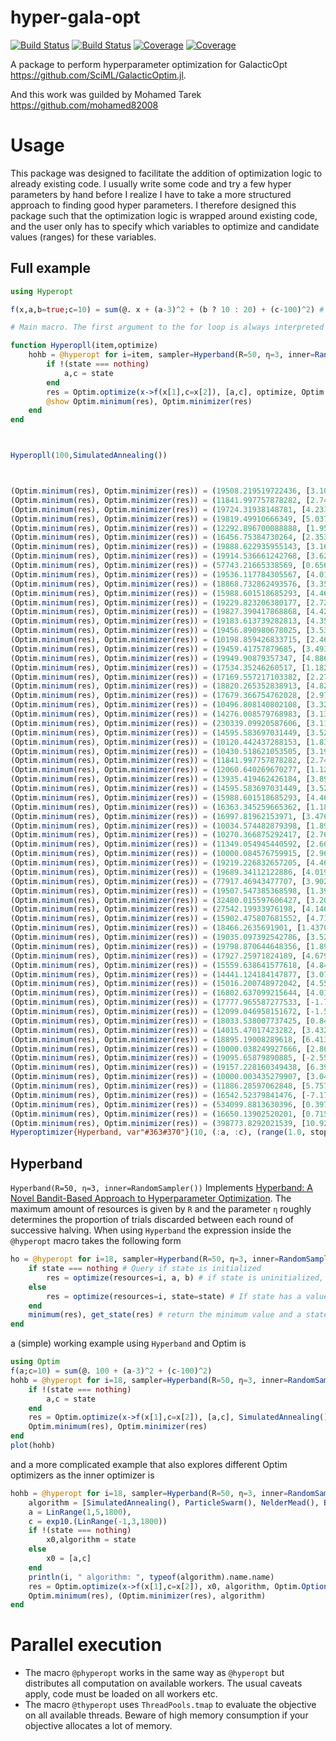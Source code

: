 # hyper-gala-opt

[![Build Status](https://travis-ci.com/a626709452/hyper-gala-opt.jl.svg?branch=master)](https://travis-ci.com/a626709452/hyper-gala-opt.jl)
[![Build Status](https://ci.appveyor.com/api/projects/status/github/a626709452/hyper-gala-opt.jl?svg=true)](https://ci.appveyor.com/project/a626709452/hyper-gala-opt-jl)
[![Coverage](https://codecov.io/gh/a626709452/hyper-gala-opt.jl/branch/master/graph/badge.svg)](https://codecov.io/gh/a626709452/hyper-gala-opt.jl)
[![Coverage](https://coveralls.io/repos/github/a626709452/hyper-gala-opt.jl/badge.svg?branch=master)](https://coveralls.io/github/a626709452/hyper-gala-opt.jl?branch=master)

A package to perform hyperparameter optimization for GalacticOpt https://github.com/SciML/GalacticOptim.jl.

And this work was guilded by Mohamed Tarek https://github.com/mohamed82008

# Usage

This package was designed to facilitate the addition of optimization logic to already existing code. I usually write some code and try a few hyper parameters by hand before I realize I have to take a more structured approach to finding good hyper parameters. I therefore designed this package such that the optimization logic is wrapped around existing code, and the user only has to specify which variables to optimize and candidate values (ranges) for these variables.


## Full example
```julia
using Hyperopt

f(x,a,b=true;c=10) = sum(@. x + (a-3)^2 + (b ? 10 : 20) + (c-100)^2) # Function to minimize

# Main macro. The first argument to the for loop is always interpreted as the number of iterations

function Hyperopll(item,optimize)
    hohb = @hyperopt for i=item, sampler=Hyperband(R=50, η=3, inner=RandomSampler()), a = LinRange(1,5,1800), c = exp10.(LinRange(-1,3,1800))
        if !(state === nothing)
            a,c = state
        end
        res = Optim.optimize(x->f(x[1],c=x[2]), [a,c], optimize, Optim.Options(f_calls_limit=i))
        @show Optim.minimum(res), Optim.minimizer(res)
    end
end



Hyperopll(100,SimulatedAnnealing())



(Optim.minimum(res), Optim.minimizer(res)) = (19508.219519722436, [3.1081357602285173, 2.4899603816109868])
(Optim.minimum(res), Optim.minimizer(res)) = (11841.997757878282, [2.745414118954975, 142.91774625848208])
(Optim.minimum(res), Optim.minimizer(res)) = (19724.31938148781, [4.233006635491073, 1.3957451418822049])
(Optim.minimum(res), Optim.minimizer(res)) = (19819.49910666349, [5.037761502294901, 0.9275687452697414])
(Optim.minimum(res), Optim.minimizer(res)) = (12292.896700088888, [1.951639799888827, 52.127276649644116])
(Optim.minimum(res), Optim.minimizer(res)) = (16456.75384730264, [2.3531049263254906, 180.35132465657486])
(Optim.minimum(res), Optim.minimizer(res)) = (19888.622935955143, [3.161200667037243, 0.5585752802179126])
(Optim.minimum(res), Optim.minimizer(res)) = (19914.536661242768, [3.6281267370761534, 0.4302148337913695])
(Optim.minimum(res), Optim.minimizer(res)) = (57743.21665338569, [0.6565353490103842, 318.48964466723646])
(Optim.minimum(res), Optim.minimizer(res)) = (19536.117784305567, [4.013958881508101, 2.3522162479241064])
(Optim.minimum(res), Optim.minimizer(res)) = (18868.732862493576, [3.359088382434686, 5.8267345897617355])
(Optim.minimum(res), Optim.minimizer(res)) = (15988.601518685293, [4.461923290717065, 22.627754982956898])
(Optim.minimum(res), Optim.minimizer(res)) = (19229.823206380177, [2.7231795441912174, 3.928429924272472])
(Optim.minimum(res), Optim.minimizer(res)) = (19827.390417868868, [4.426888977536429, 0.8770742677827643])
(Optim.minimum(res), Optim.minimizer(res)) = (19183.613739282813, [4.351815079959664, 4.178361862925719])
(Optim.minimum(res), Optim.minimizer(res)) = (19456.890980678025, [3.5360727430966463, 2.754930167683395])
(Optim.minimum(res), Optim.minimizer(res)) = (10198.859426833715, [2.4674819344080046, 114.09169440995414])
(Optim.minimum(res), Optim.minimizer(res)) = (19459.41757879685, [3.493620313281034, 2.7417154285396377])
(Optim.minimum(res), Optim.minimizer(res)) = (19949.90879357347, [4.8866036687048355, 0.26861316430670357])
(Optim.minimum(res), Optim.minimizer(res)) = (17534.35246260517, [1.1823235130628127, 13.218386078651392])
(Optim.minimum(res), Optim.minimizer(res)) = (17169.557217103382, [2.2711481525526622, 15.329899066507227])
(Optim.minimum(res), Optim.minimizer(res)) = (18820.265352838913, [4.82657031684269, 6.101496318010792])
(Optim.minimum(res), Optim.minimizer(res)) = (17679.366754762028, [2.9766517482767503, 12.368006928855198])
(Optim.minimum(res), Optim.minimizer(res)) = (10496.808140802108, [3.3257365202890496, 77.71318693663318])
(Optim.minimum(res), Optim.minimizer(res)) = (14276.008579768983, [3.138966092273485, 34.60895116153756])
(Optim.minimum(res), Optim.minimizer(res)) = (230339.09920587606, [3.114508060033352, 569.4029037977718])
(Optim.minimum(res), Optim.minimizer(res)) = (14595.583697031449, [3.5230106790598406, 32.2112829678785])
(Optim.minimum(res), Optim.minimizer(res)) = (10120.442437288153, [1.8350647145389276, 110.91262402306805])
(Optim.minimum(res), Optim.minimizer(res)) = (10430.518621053505, [3.1975185233708463, 79.25199750611088])
(Optim.minimum(res), Optim.minimizer(res)) = (11841.997757878282, [2.745414118954975, 142.91774625848208])
(Optim.minimum(res), Optim.minimizer(res)) = (12060.640269670277, [1.1243133311843017, 54.64449240510362])
(Optim.minimum(res), Optim.minimizer(res)) = (13935.419462426184, [3.8940709610908986, 37.27344980359022])
(Optim.minimum(res), Optim.minimizer(res)) = (14595.583697031449, [3.5230106790598406, 32.2112829678785])
(Optim.minimum(res), Optim.minimizer(res)) = (15988.601518685293, [4.461923290717065, 22.627754982956898])
(Optim.minimum(res), Optim.minimizer(res)) = (16363.345259665362, [1.1817051143744897, 179.74985306177228])
(Optim.minimum(res), Optim.minimizer(res)) = (16997.81962153971, [3.4767007384277977, 16.34838687780318])
(Optim.minimum(res), Optim.minimizer(res)) = (10034.574482879398, [1.896423776540741, 105.77551750048534])
(Optim.minimum(res), Optim.minimizer(res)) = (10270.366875292417, [2.7645597675012294, 83.55884909170477])
(Optim.minimum(res), Optim.minimizer(res)) = (11349.054945440592, [2.6656069414290493, 136.72796110217627])
(Optim.minimum(res), Optim.minimizer(res)) = (10000.084576759915, [2.963523426848681, 100.28852420960126])
(Optim.minimum(res), Optim.minimizer(res)) = (19219.226832657205, [4.4603346133821145, 3.9943009219027417])
(Optim.minimum(res), Optim.minimizer(res)) = (19689.34112122886, [4.01955299530275, 1.5708293597948337])
(Optim.minimum(res), Optim.minimizer(res)) = (77917.46943477707, [3.9022216103238603, 360.6082412951343])
(Optim.minimum(res), Optim.minimizer(res)) = (19507.547385368598, [1.3962015917207913, 2.506537572849537])
(Optim.minimum(res), Optim.minimizer(res)) = (32480.015597606427, [3.2089374843087155, 249.9332249460875])
(Optim.minimum(res), Optim.minimizer(res)) = (27542.19933976198, [4.146192329071706, 232.44200837689965])
(Optim.minimum(res), Optim.minimizer(res)) = (15902.475807681552, [4.718015371802818, 23.19163957703692])
(Optim.minimum(res), Optim.minimizer(res)) = (18466.2635691901, [1.4370176751824733, 8.000974703845857])
(Optim.minimum(res), Optim.minimizer(res)) = (19035.097392542786, [3.5274413405680867, 4.948334058918004])
(Optim.minimum(res), Optim.minimizer(res)) = (19798.870644648356, [1.894293831792954, 1.016930445060731])
(Optim.minimum(res), Optim.minimizer(res)) = (17927.25971824189, [4.679277569444263, 10.980677686882776])
(Optim.minimum(res), Optim.minimizer(res)) = (15559.638641577618, [4.843862341876381, 25.45981745902531])
(Optim.minimum(res), Optim.minimizer(res)) = (14441.124184147877, [3.0747918634343794, 33.358281907464])
(Optim.minimum(res), Optim.minimizer(res)) = (15016.200748972042, [4.551521136427422, 29.191854062295484])
(Optim.minimum(res), Optim.minimizer(res)) = (16802.637099215644, [4.0199416060795, 17.52820592265602])
(Optim.minimum(res), Optim.minimizer(res)) = (17777.965587277533, [-1.746810856430153, 11.935061608090543])
(Optim.minimum(res), Optim.minimizer(res)) = (12099.046958151672, [-1.5770028406549101, 54.41383978499276])
(Optim.minimum(res), Optim.minimizer(res)) = (18033.538007737425, [0.8490470395442843, 10.39580696697654])
(Optim.minimum(res), Optim.minimizer(res)) = (14015.47017423282, [3.4327275525387537, 36.63373988392487])
(Optim.minimum(res), Optim.minimizer(res)) = (18895.19008289618, [6.413917484323758, 5.747492074181881])
(Optim.minimum(res), Optim.minimizer(res)) = (10000.038249927666, [2.8614170270998507, 99.86199750985273])
(Optim.minimum(res), Optim.minimizer(res)) = (19095.65879890885, [-2.558581973401294, 4.790961745463325])
(Optim.minimum(res), Optim.minimizer(res)) = (19157.228160349438, [6.395026551374893, 4.36683653112329])
(Optim.minimum(res), Optim.minimizer(res)) = (10000.003435279907, [3.044592146255232, 99.96196290760204])
(Optim.minimum(res), Optim.minimizer(res)) = (11886.28597062848, [5.757221180851651, 56.65621495544786])
(Optim.minimum(res), Optim.minimizer(res)) = (16542.52379841476, [-7.178885114358116, 19.757155482601064])
(Optim.minimum(res), Optim.minimizer(res)) = (534099.8813630396, [0.39734603782476574, 823.9427515732116])
(Optim.minimum(res), Optim.minimizer(res)) = (16650.13902520201, [0.7154133816772206, 18.483623184139304])
(Optim.minimum(res), Optim.minimizer(res)) = (398773.8292021539, [10.928511597096684, 723.4668939935854])
Hyperoptimizer{Hyperband, var"#363#370"}(10, (:a, :c), (range(1.0, stop=5.0, length=1800), [0.1, 0.10051328280986045, 0.10102920021214988, 0.10154776572977833, 0.10206899295506665, 0.10259289555010268, 0.10311948724709945, 0.10364878184875503, 0.10418079322861445, 0.1047155353314332  …  954.9681399564245, 959.8698272584649, 964.7966740788197, 969.7488095569717, 974.7263634952538, 979.7294663622529, 984.7582492962279, 989.8128441085481, 994.893383287148, 1000.0]), Any[[3.1081357602285173, 2.4899603816109868], [2.745414118954975, 142.91774625848208], [4.233006635491073, 1.3957451418822049], [5.037761502294901, 0.9275687452697414], [1.951639799888827, 52.127276649644116], [2.3531049263254906, 180.35132465657486], [3.161200667037243, 0.5585752802179126], [3.6281267370761534, 0.4302148337913695], [0.6565353490103842, 318.48964466723646], [4.013958881508101, 2.3522162479241064]  …  [6.413917484323758, 5.747492074181881], [2.8614170270998507, 99.86199750985273], [-2.558581973401294, 4.790961745463325], [6.395026551374893, 4.36683653112329], [3.044592146255232, 99.96196290760204], [5.757221180851651, 56.65621495544786], [-7.178885114358116, 19.757155482601064], [0.39734603782476574, 823.9427515732116], [0.7154133816772206, 18.483623184139304], [10.928511597096684, 723.4668939935854]], Any[19508.219519722436, 11841.997757878282, 19724.31938148781, 19819.49910666349, 12292.896700088888, 16456.75384730264, 19888.622935955143, 19914.536661242768, 57743.21665338569, 19536.117784305567  …  18895.19008289618, 10000.038249927666, 19095.65879890885, 19157.228160349438, 10000.003435279907, 11886.28597062848, 16542.52379841476, 534099.8813630396, 16650.13902520201, 398773.8292021539], Hyperband(50, 3, (10000.003435279907, 50, [3.044592146255232, 99.96196290760204]), RandomSampler()), var"#363#370"())
```


## Hyperband
`Hyperband(R=50, η=3, inner=RandomSampler())` Implements [Hyperband: A Novel Bandit-Based Approach to Hyperparameter Optimization](https://arxiv.org/abs/1603.06560). The maximum amount of resources is given by `R` and the parameter `η` roughly determines the proportion of trials discarded between each round of successive halving. When using `Hyperband` the expression inside the `@hyperopt` macro takes the following form
```julia
ho = @hyperopt for i=18, sampler=Hyperband(R=50, η=3, inner=RandomSampler()), a = LinRange(1,5,1800), c = exp10.(LinRange(-1,3,1800))
    if state === nothing # Query if state is initialized
        res = optimize(resources=i, a, b) # if state is uninitialized, start a new optimization using the selected hyper parameters
    else
        res = optimize(resources=i, state=state) # If state has a value, continue the optimization from the state
    end
    minimum(res), get_state(res) # return the minimum value and a state from which to continue the optimization
end
```
a (simple) working example using `Hyperband` and Optim is
```julia
using Optim
f(a;c=10) = sum(@. 100 + (a-3)^2 + (c-100)^2)
hohb = @hyperopt for i=18, sampler=Hyperband(R=50, η=3, inner=RandomSampler()), a = LinRange(1,5,1800), c = exp10.(LinRange(-1,3,1800))
    if !(state === nothing)
        a,c = state
    end
    res = Optim.optimize(x->f(x[1],c=x[2]), [a,c], SimulatedAnnealing(), Optim.Options(f_calls_limit=i))
    Optim.minimum(res), Optim.minimizer(res)
end
plot(hohb)
```
and a more complicated example that also explores different Optim optimizers as the inner optimizer is
```julia
hohb = @hyperopt for i=18, sampler=Hyperband(R=50, η=3, inner=RandomSampler()),
    algorithm = [SimulatedAnnealing(), ParticleSwarm(), NelderMead(), BFGS(), NewtonTrustRegion()],
    a = LinRange(1,5,1800),
    c = exp10.(LinRange(-1,3,1800))
    if !(state === nothing)
        x0,algorithm = state
    else
        x0 = [a,c]
    end
    println(i, " algorithm: ", typeof(algorithm).name.name)
    res = Optim.optimize(x->f(x[1],c=x[2]), x0, algorithm, Optim.Options(time_limit=i+1, show_trace=false))
    Optim.minimum(res), (Optim.minimizer(res), algorithm)
end
```

# Parallel execution
- The macro `@phyperopt` works in the same way as `@hyperopt` but distributes all computation on available workers. The usual caveats apply, code must be loaded on all workers etc.
- The macro `@thyperopt` uses `ThreadPools.tmap` to evaluate the objective on all available threads. Beware of high memory consumption if your objective allocates a lot of memory.
